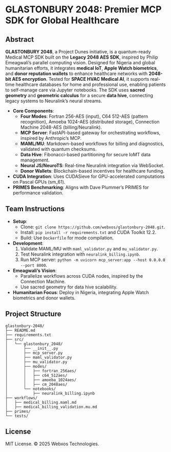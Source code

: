 # GLASTONBURY 2048: Premier MCP SDK for Global Healthcare

## Abstract
**GLASTONBURY 2048**, a Project Dunes initiative, is a quantum-ready Medical MCP SDK built on the **Legacy 2048 AES SDK**, inspired by Philip Emeagwali’s parallel computing vision. Designed for Nigeria and global humanitarian efforts, it integrates **medical IoT**, **Apple Watch biometrics**, and **donor reputation wallets** to enhance healthcare networks with **2048-bit AES encryption**. Tested for **SPACE HVAC Medical AI**, it supports real-time healthcare databases for home and professional use, enabling patients to self-manage care via Jupyter notebooks. The SDK uses **sacred geometry** and **geometric calculus** for a secure **data hive**, connecting legacy systems to Neuralink’s neural streams.

- **Core Components**:
  - **Four Modes**: Fortran 256-AES (input), C64 512-AES (pattern recognition), Amoeba 1024-AES (distributed storage), Connection Machine 2048-AES (billing/Neuralink).
  - **MCP Server**: FastAPI-based gateway for orchestrating workflows, inspired by Anthropic’s MCP.
  - **MAML/MU**: Markdown-based workflows for billing and diagnostics, validated with quantum checksums.
  - **Data Hive**: Fibonacci-based partitioning for secure IoMT data management.
  - **Neural JS/NeuroTS**: Real-time Neuralink integration via WebSocket.
  - **Donor Wallets**: Blockchain-based incentives for healthcare funding.
- **CUDA Integration**: Uses CUDASieve for GPU-accelerated computations on Pascal GPUs (sm_61).
- **PRIMES Benchmarking**: Aligns with Dave Plummer’s PRIMES for performance validation.

## Team Instructions
- **Setup**:
  - Clone: `git clone https://github.com/webxos/glastonbury-2048.git`.
  - Install: `pip install -r requirements.txt` and CUDA Toolkit 12.2.
  - Build: Use `Dockerfile` for mode compilation.
- **Development**:
  1. Validate MAML/MU with `maml_validator.py` and `mu_validator.py`.
  2. Test Neuralink integration with `neuralink_billing.ipynb`.
  3. Run MCP server: `python -m uvicorn mcp_server:app --host 0.0.0.0 --port 8000`.
- **Emeagwali’s Vision**:
  - Parallelize workflows across CUDA nodes, inspired by the Connection Machine.
  - Use sacred geometry for data hive scalability.
- **Humanitarian Focus**: Deploy in Nigeria, integrating Apple Watch biometrics and donor wallets.

## Project Structure
```
glastonbury-2048/
├── README.md
├── requirements.txt
├── src/
│   └── glastonbury_2048/
│       ├── __init__.py
│       ├── mcp_server.py
│       ├── maml_validator.py
│       ├── mu_validator.py
│       ├── modes/
│       │   ├── fortran_256aes/
│       │   ├── c64_512aes/
│       │   ├── amoeba_1024aes/
│       │   ├── cm_2048aes/
│       └── notebooks/
│           ├── neuralink_billing.ipynb
├── workflows/
│   ├── medical_billing.maml.md
│   ├── medical_billing_validation.mu.md
├── primes/
└── tests/
```

## License
MIT License. © 2025 Webxos Technologies.
